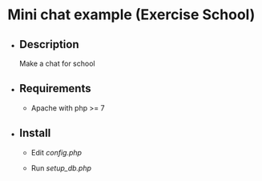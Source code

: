 # Mini chat example (Exercise School)

- ## Description
  
  Make a chat for school

- ## Requirements
  
  - Apache with php >= 7

- ## Install
  
  - Edit *config.php*
  
  - Run *setup_db.php*


